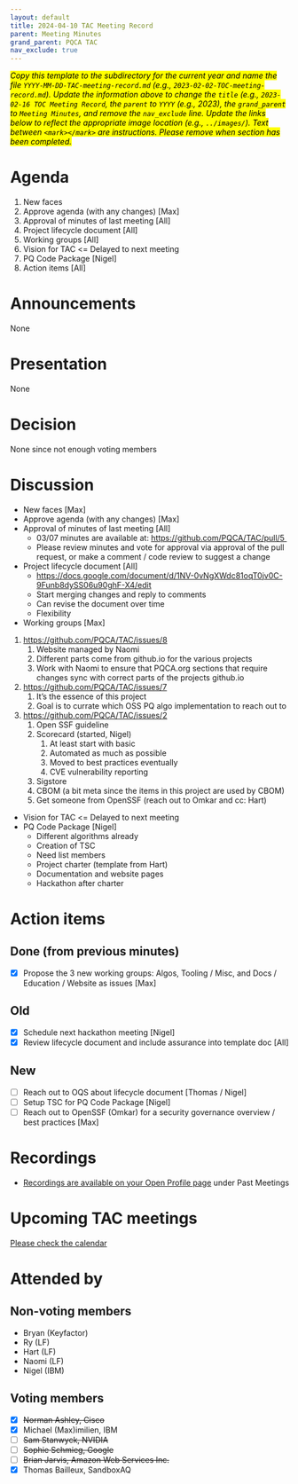 ```yaml
---
layout: default
title: 2024-04-10 TAC Meeting Record
parent: Meeting Minutes
grand_parent: PQCA TAC
nav_exclude: true
---
```

<mark>_Copy this template to the subdirectory for the current year and name the file `YYYY-MM-DD-TAC-meeting-record.md` (e.g., `2023-02-02-TOC-meeting-record.md`). Update the information above to change the `title` (e.g., `2023-02-16 TOC Meeting Record`, the `parent` to `YYYY` (e.g., 2023), the `grand_parent` to `Meeting Minutes`, and remove the `nav_exclude` line. Update the links below to reflect the appropriate image location (e.g., `../images/`). Text between `<mark></mark>` are instructions. Please remove when section has been completed._
</mark>

# Agenda

1. New faces
2. Approve agenda (with any changes) [Max]
3. Approval of minutes of last meeting [All]
4. Project lifecycle document [All]
5. Working groups [All]
6. Vision for TAC <= Delayed to next meeting
7. PQ Code Package [Nigel]
8. Action items [All]

# Announcements

None

# Presentation

None

# Decision

None since not enough voting members

# Discussion

* New faces [Max]
* Approve agenda (with any changes) [Max]
* Approval of minutes of last meeting [All]
    * 03/07 minutes are available at: https://github.com/PQCA/TAC/pull/5 
    * Please review minutes and vote for approval via approval of the pull request, or make a comment / code review to suggest a change
* Project lifecycle document [All]
    * https://docs.google.com/document/d/1NV-0vNgXWdc81oqT0jv0C-9Funb8dySS06u90ghF-X4/edit
    * Start merging changes and reply to comments
    * Can revise the document over time
    * Flexibility 
* Working groups [Max]
1. https://github.com/PQCA/TAC/issues/8
    1. Website managed by Naomi
    2. Different parts come from github.io for the various projects 
    3. Work with Naomi to ensure that PQCA.org sections that require changes sync with correct parts of the projects github.io
2. https://github.com/PQCA/TAC/issues/7
    1. It’s the essence of this project
    2. Goal is to currate which OSS PQ algo implementation to reach out to
3. https://github.com/PQCA/TAC/issues/2
    1. Open SSF guideline
    2. Scorecard (started, Nigel)
        1. At least start with basic
        2. Automated as much as possible 
        3. Moved to best practices eventually
        4. CVE vulnerability reporting
    3. Sigstore
    4. CBOM (a bit meta since the items in this project are used by CBOM)
    5. Get someone from OpenSSF (reach out to Omkar and cc: Hart)
* Vision for TAC <= Delayed to next meeting
* PQ Code Package [Nigel]
    * Different algorithms already
    * Creation of TSC
    * Need list members
    * Project charter (template from Hart)
    * Documentation and website pages
    * Hackathon after charter
      
# Action items

## Done (from previous minutes)

* [x] Propose the 3 new working groups: Algos, Tooling / Misc, and Docs / Education / Website as issues [Max]
    
## Old
* [x] Schedule next hackathon meeting [Nigel]
* [x] Review lifecycle document and include assurance into template doc [All]

## New

* [ ] Reach out to OQS about lifecycle document [Thomas / Nigel]
* [ ] Setup TSC for PQ Code Package [Nigel]
* [ ] Reach out to OpenSSF (Omkar) for a security governance overview / best practices [Max]

# Recordings

* [Recordings are available on your Open Profile page](https://openprofile.dev/my-meetings) under Past Meetings

# Upcoming TAC meetings

[Please check the calendar](https://pqca.org/calendar/)

# Attended by

## Non-voting members

* Bryan (Keyfactor)
* Ry (LF)
* Hart (LF)
* Naomi (LF)
* Nigel (IBM)

## Voting members
* [x] ~~Norman Ashley, Cisco~~
* [x] Michael (Max)imilien, IBM
* [ ] ~~Sam Stanwyck, NVIDIA~~
* [ ] ~~Sophie Schmieg, Google~~
* [ ] ~~Brian Jarvis, Amazon Web Services Inc.~~
* [x] Thomas Bailleux, SandboxAQ
